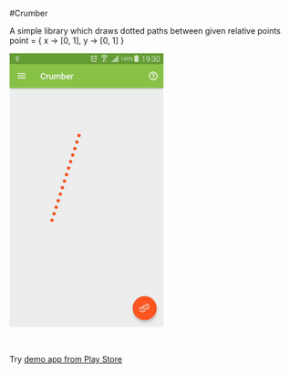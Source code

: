 #Crumber

A simple library which draws dotted paths between given relative points
point = { x -> [0, 1], y -> [0, 1] }

![Demo](https://github.com/Deliganli/crumber/blob/master/public/crumber.gif)

<br>

Try [demo app from Play Store](https://play.google.com/store/apps/details?id=com.deliganli.crumber)